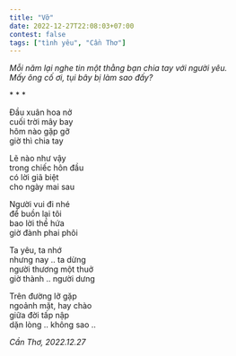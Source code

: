 ```yaml
---
title: "Vỡ"
date: 2022-12-27T22:08:03+07:00
contest: false
tags: ["tình yêu", "Cần Thơ"]
---
```

*Mỗi năm lại nghe tin một thằng bạn chia tay với người yêu.  
Mấy ông cố ơi, tụi bây bị làm sao đấy?*  
  
\* \* \*
  
Đầu xuân hoa nở  
cuối trời mây bay  
hôm nào gặp gỡ  
giờ thì chia tay  
  
Lẽ nào như vậy  
trong chiếc hôn đầu  
có lời giã biệt  
cho ngày mai sau  
  
Người vui đi nhé  
để buồn lại tôi  
bao lời thề hứa  
giờ đành phai phôi  
  
Ta yêu, ta nhớ  
nhưng nay .. ta dừng  
người thương một thuở  
giờ thành .. người dưng  
  
Trên đường lỡ gặp  
ngoảnh mặt, hay chào  
giữa đời tấp nập  
dặn lòng .. không sao ..  
  
*Cần Thơ, 2022.12.27*